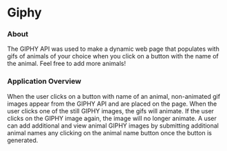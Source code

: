 # Giphy

### About
The GIPHY API was used to make a dynamic web page that populates with gifs of animals of your choice when you click on a button with the name of the animal. Feel free to add more animals!

### Application Overview
When the user clicks on a button with name of an animal, non-animated gif images appear from the GIPHY API and are placed on the page. When the user clicks one of the still GIPHY images, the gifs will animate. If the user clicks on the GIPHY image again, the image will no longer animate. A user can add additional and view animal GIPHY images by submitting additional animal names any clicking on the animal name button once the button is generated. 